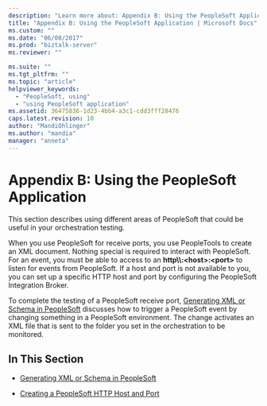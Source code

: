 ```yaml
---
description: "Learn more about: Appendix B: Using the PeopleSoft Application"
title: "Appendix B: Using the PeopleSoft Application | Microsoft Docs"
ms.custom: ""
ms.date: "06/08/2017"
ms.prod: "biztalk-server"
ms.reviewer: ""

ms.suite: ""
ms.tgt_pltfrm: ""
ms.topic: "article"
helpviewer_keywords: 
  - "PeopleSoft, using"
  - "using PeopleSoft application"
ms.assetid: 36475836-1d23-4bb4-a3c1-cdd3fff28476
caps.latest.revision: 10
author: "MandiOhlinger"
ms.author: "mandia"
manager: "anneta"
---
```

# Appendix B: Using the PeopleSoft Application
This section describes using different areas of PeopleSoft that could be useful in your orchestration testing.  
  
 When you use PeopleSoft for receive ports, you use PeopleTools to create an XML document. Nothing special is required to interact with PeopleSoft. For an event, you must be able to access to an **http\\\\:\<host\>:\<port\>** to listen for events from PeopleSoft. If a host and port is not available to you, you can set up a specific HTTP host and port by configuring the PeopleSoft Integration Broker.  
  
 To complete the testing of a PeopleSoft receive port, [Generating XML or Schema in PeopleSoft](../core/generating-xml-or-schema-in-peoplesoft.md) discusses how to trigger a PeopleSoft event by changing something in a PeopleSoft environment. The change activates an XML file that is sent to the folder you set in the orchestration to be monitored.  
  
## In This Section  
  
-   [Generating XML or Schema in PeopleSoft](../core/generating-xml-or-schema-in-peoplesoft.md)  
  
-   [Creating a PeopleSoft HTTP Host and Port](../core/creating-a-peoplesoft-http-host-and-port.md)
